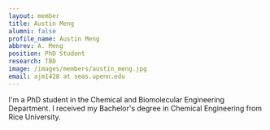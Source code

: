 ```yaml
---
layout: member
title: Austin Meng
alumni: false 
profile_name: Austin Meng
abbrev: A. Meng
position: PhD Student
research: TBD
image: /images/members/austin_meng.jpg
email: ajm1428 at seas.upenn.edu
---
```


I'm a PhD student in the Chemical and Biomolecular Engineering Department. I received my Bachelor's degree in Chemical Engineering from Rice University.
